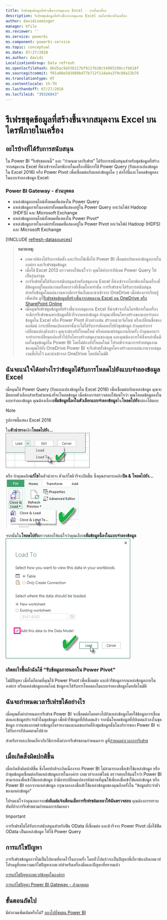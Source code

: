 ```yaml
---
title: รีเฟรชชุดข้อมูลที่สร้างขึ้นจากสมุดงาน Excel - ภายในเครื่อง
description: รีเฟรชชุดข้อมูลที่สร้างขึ้นจากสมุดงาน Excel บนไดรฟ์ภายในเครื่อง
author: davidiseminger
manager: kfile
ms.reviewer: ''
ms.service: powerbi
ms.component: powerbi-service
ms.topic: conceptual
ms.date: 07/27/2018
ms.author: davidi
LocalizationGroup: Data refresh
ms.openlocfilehash: 6bd5ac9a53b117bf911fb30c54985299ccfb618f
ms.sourcegitcommit: f01a88e583889bd77b712f11da4a379c88a22b76
ms.translationtype: HT
ms.contentlocale: th-TH
ms.lasthandoff: 07/27/2018
ms.locfileid: "39326843"
---
```

# <a name="refresh-a-dataset-created-from-an-excel-workbook-on-a-local-drive"></a>รีเฟรชชุดข้อมูลที่สร้างขึ้นจากสมุดงาน Excel บนไดรฟ์ภายในเครื่อง
## <a name="whats-supported"></a>อะไรบ้างที่ได้รับการสนับสนุน
ใน Power BI “รีเฟรชตอนนี้” และ “กำหนดเวลารีเฟรช” ได้รับการสนับสนุนสำหรับชุดข้อมูลที่สร้างจากสมุดงาน Excel ที่นำเข้าจากไดรฟ์ภายในเครื่องที่มีการใช้ Power Query (รับและแปลงข้อมูลใน Excel 2016) หรือ Power Pivot เพื่อเชื่อมต่อกับแหล่งข้อมูลใด ๆ ต่อไปนี้และโหลดข้อมูลลงในแบบจำลองข้อมูล Excel:  

### <a name="power-bi-gateway---personal"></a>Power BI Gateway - ส่วนบุคคล
* แหล่งข้อมูลออนไลน์ทั้งหมดที่แสดงใน Power Query
* แหล่งข้อมูลภายในองค์กรทั้งหมดที่แสดงอยู่ใน Power Query ยกเว้นไฟล์ Hadoop (HDFS) และ Microsoft Exchange
* แหล่งข้อมูลออนไลน์ทั้งหมดที่แสดงใน Power Pivot\*
* แหล่งข้อมูลภายในองค์กรทั้งหมดที่แสดงอยู่ใน Power Pivot ยกเว้นไฟล์ Hadoop (HDFS) และ Microsoft Exchange

<!-- Refresh Data sources-->
[!INCLUDE [refresh-datasources](./includes/refresh-datasources.md)]

> **หมายเหตุ:**  
> 
> * เกตเวย์ต้องได้รับการติดตั้ง และเรียกใช้เพื่อให้ Power BI เชื่อมต่อกับแหล่งข้อมูลภายในองค์กร และรีเฟรชชุดข้อมูล
> * เมื่อใช้ Excel 2013 ตรวจสอบให้แน่ใจว่า คุณได้ทำการอัปเดต Power Query ให้เป็นรุ่นล่าสุด
> * การรีเฟรชไม่ได้รับการสนับสนุนสำหรับสมุดงาน Excel ที่นำเข้าจากไดรฟ์ภายในเครื่องที่มีข้อมูลอยู่ในแผ่นงานหรือตารางที่เชื่อมโยงเท่านั้น การรีเฟรชจะได้รับการสนับสนุนสำหรับข้อมูลในแผ่นงานหากมีการจัดเก็บและนำเข้าจาก OneDrive เมื่อต้องการเรียนรู้เพิ่มเติม ดูที่[รีเฟรชชุดข้อมูลที่สร้างขึ้นจากสมุดงาน Excel บน OneDrive หรือ SharePoint Online](refresh-excel-file-onedrive.md)
> * เมื่อคุณรีเฟรชชุดข้อมูลที่สร้างขึ้นจากสมุดงาน Excel ที่นำเข้าจากในไดรฟ์ภายในเครื่อง จะมีการรีเฟรชเฉพาะข้อมูลที่คิวรีจากแหล่งข้อมูล ถ้าคุณเปลี่ยนโครงสร้างของแบบจำลองข้อมูลใน Excel หรือ Power Pivot ตัวอย่างเช่น สร้างหน่วยวัดใหม่ หรือเปลี่ยนชื่อของคอลัมน์ การเปลี่ยนแปลงเหล่านั้นจะไม่ได้รับการคัดลอกไปยังชุดข้อมูล ถ้าคุณทำการเปลี่ยนแปลงดังกล่าว คุณจะต้องอัปโหลดใหม่ หรือเผยแพร่สมุดงานอีกครั้ง ถ้าคุณคาดว่าจะทำการเปลี่ยนแปลงทั่วไปกับโครงสร้างสมุดงานของคุณ และคุณต้องการให้สิ่งเหล่านั้นมีผลในชุดข้อมูลใน Power BI โดยไม่ต้องอัปโหลดใหม่ โปรดพิจารณาการย้ายสมุดงานของคุณไปยัง OneDrive Power BI จะรีเฟรชทั้งข้อมูลโครงสร้างและแผ่นงานจากสมุดงานที่เก็บไว้ และนำเข้าจาก OneDrive โดยอัตโนมัติ
> 
> 

## <a name="how-do-i-make-sure-data-is-loaded-to-the-excel-data-model"></a>ฉันจะแน่ใจได้อย่างไรว่าข้อมูลได้รับการโหลดไปยังแบบจำลองข้อมูล Excel
เมื่อคุณใช้ Power Query (รับและแปลงข้อมูลใน Excel 2016) เพื่อเชื่อมต่อกับแหล่งข้อมูล คุณจะมีหลายตัวเลือกสำหรับตำแหน่งที่จะโหลดข้อมูล เมื่อต้องการตรวจสอบให้แน่ใจว่า คุณโหลดข้อมูลลงในแบบจำลองข้อมูล คุณต้องเลือก**เพิ่มข้อมูลนี้ลงในตัวเลือกแบบจำลองข้อมูล**ใน**โหลดไปยัง**กล่องโต้ตอบ

> [!NOTE]
> รูปภาพนี้แสดง Excel 2016
> 
> 

ใน**ตัวนำทาง**คลิก**โหลดไปยัง...**  
    ![](media/refresh-excel-file-local-drive/refresh_loadtodm_1.png)

หรือ ถ้าคุณคลิก**แก้ไข**ในตัวนำทาง ตัวแก้ไขคิวรีจะเปิดขึ้น ซึ่งคุณสามารถคลิก**ปิด & โหลดไปยัง...**  
    ![](media/refresh-excel-file-local-drive/refresh_loadtodm_2.png)

จากนั้นใน**โหลดไปยัง**ตรวจสอบให้แน่ใจว่าคุณเลือก**เพิ่มข้อมูลนี้ลงในแบบจำลองข้อมูล**  
    ![](media/refresh-excel-file-local-drive/refresh_loadtodm_3.png)

### <a name="what-if-i-use-get-external-data-in-power-pivot"></a>เกิดอะไรขึ้นถ้าฉันใช้ “รับข้อมูลภายนอกใน Power Pivot”
ไม่มีปัญหา เมื่อใดก็ตามที่คุณใช้ Power Pivot เพื่อเชื่อมต่อ และคิวรีข้อมูลจากแหล่งข้อมูลภายในองค์กร หรือแหล่งข้อมูลออนไลน์ ข้อมูลจะได้รับการโหลดลงในแบบจำลองข้อมูลโดยอัตโนมัติ

## <a name="how-do-i-schedule-refresh"></a>ฉันจะกำหนดเวลารีเฟรชได้อย่างไร
เมื่อคุณตั้งค่ากำหนดการรีเฟรช Power BI จะเชื่อมต่อโดยตรงไปยังแหล่งข้อมูลโดยใช้ข้อมูลการเชื่อมต่อและข้อมูลประจำตัวในชุดข้อมูล เพื่อคิวรีข้อมูลที่อัปเดตแล้ว จากนั้นโหลดข้อมูลที่อัปเดตแล้วลงในชุดข้อมูล การแสดงภาพด้วยข้อมูลในรายงานและแดชบอร์ดที่อิงชุดข้อมูลนั้นในบริการของ Power BI จะได้รับการอัปเดตตามไปด้วย

สำหรับรายละเอียดเกี่ยวกับวิธีการตั้งค่าการรีเฟรชตามกำหนดการ ดูที่[กำหนดค่าเวลาการรีเฟรช](refresh-scheduled-refresh.md)

## <a name="when-things-go-wrong"></a>เมื่อเกิดสิ่งผิดปกติขึ้น
เมื่อเกิดสิ่งผิดปกติขึ้น ซึ่งโดยปกติจะเกิดเนื่องจาก Power BI ไม่สามารถลงชื่อเข้าใช้แหล่งข้อมูล หรือถ้าชุดข้อมูลเชื่อมต่อกับแหล่งข้อมูลภายในองค์กร เกตเวย์จะออฟไลน์ ตรวจสอบให้แน่ใจว่า Power BI สามารถลงชื่อเข้าใช้แหล่งข้อมูล ถ้ามีการเปลี่ยนแปลงรหัสผ่านที่คุณใช้เพื่อลงชื่อเข้าใช้แหล่งข้อมูล หรือ Power BI ออกจากแหล่งข้อมูล กรุณาลองลงชื่อเข้าใช้แหล่งข้อมูลของคุณอีกครั้งใน “ข้อมูลประจำตัวของแหล่งข้อมูล”

โปรดแน่ใจว่าคุณออกจาก**ส่งอีเมล์แจ้งเตือนเมื่อการรีเฟรชล้มเหลวให้ฉันตรวจสอบ** คุณต้องการทราบทันทีถ้าการรีเฟรชตามกำหนดการล้มเหลว

>[!IMPORTANT]
>การรีเฟรชไม่ได้รับการสนับสนุนสำหรับฟีด OData ที่เชื่อมต่อ และคิวรีจาก Power Pivot เมื่อใช้ฟีด OData เป็นแหล่งข้อมูล ให้ใช้ Power Query

## <a name="troubleshooting"></a>การแก้ไขปัญหา
การรีเฟรชข้อมูลอาจไม่เป็นไปตามที่คาดไว้ในบางครั้ง โดยทั่วไปแล้วจะเป็นปัญหาที่เกี่ยวข้องกับเกตเวย์ โปรดดูที่บทความแก้ไขปัญหาเกตเวย์สำหรับเครื่องมือและปัญหาที่ทราบแล้ว

[การแก้ไขปัญหาเกตเวย์ข้อมูลในองค์กร](service-gateway-onprem-tshoot.md)

[การแก้ไขปัญหา Power BI Gateway - ส่วนบุคคล](service-admin-troubleshooting-power-bi-personal-gateway.md)

## <a name="next-steps"></a>ขั้นตอนถัดไป
มีคำถามเพิ่มเติมหรือไม่? [ลองไปที่ชุมชน Power BI](http://community.powerbi.com/)

